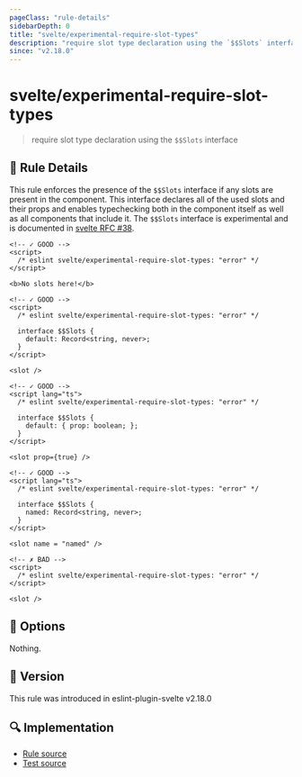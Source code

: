 ```yaml
---
pageClass: "rule-details"
sidebarDepth: 0
title: "svelte/experimental-require-slot-types"
description: "require slot type declaration using the `$$Slots` interface"
since: "v2.18.0"
---
```


# svelte/experimental-require-slot-types

> require slot type declaration using the `$$Slots` interface

## :book: Rule Details

This rule enforces the presence of the `$$Slots` interface if any slots are present in the component. This interface declares all of the used slots and their props and enables typechecking both in the component itself as well as all components that include it.
The  `$$Slots` interface is experimental and is documented in [svelte RFC #38](https://github.com/dummdidumm/rfcs/blob/ts-typedefs-within-svelte-components/text/ts-typing-props-slots-events.md#typing-slots).

<ESLintCodeBlock>

<!--eslint-skip-->

```svelte
<!-- ✓ GOOD -->
<script>
  /* eslint svelte/experimental-require-slot-types: "error" */
</script>

<b>No slots here!</b>
```

</ESLintCodeBlock>

<ESLintCodeBlock>

<!--eslint-skip-->

```svelte
<!-- ✓ GOOD -->
<script>
  /* eslint svelte/experimental-require-slot-types: "error" */

  interface $$Slots {
    default: Record<string, never>;
  }
</script>

<slot />
```

</ESLintCodeBlock>

<ESLintCodeBlock>

<!--eslint-skip-->

```svelte
<!-- ✓ GOOD -->
<script lang="ts">
  /* eslint svelte/experimental-require-slot-types: "error" */

  interface $$Slots {
    default: { prop: boolean; };
  }
</script>

<slot prop={true} />
```

</ESLintCodeBlock>

<ESLintCodeBlock>

<!--eslint-skip-->

```svelte
<!-- ✓ GOOD -->
<script lang="ts">
  /* eslint svelte/experimental-require-slot-types: "error" */

  interface $$Slots {
    named: Record<string, never>;
  }
</script>

<slot name = "named" />
```

</ESLintCodeBlock>

<ESLintCodeBlock>

<!--eslint-skip-->

```svelte
<!-- ✗ BAD -->
<script>
  /* eslint svelte/experimental-require-slot-types: "error" */
</script>

<slot />
```

</ESLintCodeBlock>

## :wrench: Options

Nothing.

## :rocket: Version

This rule was introduced in eslint-plugin-svelte v2.18.0

## :mag: Implementation

- [Rule source](https://github.com/ota-meshi/eslint-plugin-svelte/blob/main/src/rules/experimental-require-slot-types.ts)
- [Test source](https://github.com/ota-meshi/eslint-plugin-svelte/blob/main/tests/src/rules/experimental-require-slot-types.ts)
